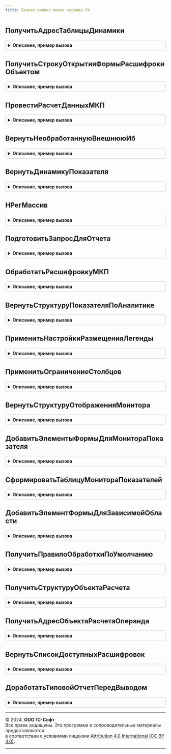 ```yaml
---
title: Бизнес анализ вызов сервера УХ
---
```



## ПолучитьАдресТаблицыДинамики
<details style="margin: 1em 0; padding: 0.5em; border: 1px solid #ccc; border-radius: 6px;">

<summary style="font-weight: bold; cursor: pointer;">Описание, пример вызова</summary>

```bsl
// Модуль предназначен для реализации фукнциональности блока Бизнес-Анализ в
// контексте вызова сервера.
////////////////////////////////////////////////////////////////////////////////

// Возвращает адрес таблицы динамики измнения показателя Показатель по
// параметрам Контекст и для значения ИмяОперанда.
Функция ПолучитьАдресТаблицыДинамики(Показатель, Контекст, ИмяОперанда = "") Экспорт
```

Пример вызова
```bsl
Результат = БизнесАнализВызовСервераУХ.ПолучитьАдресТаблицыДинамики(Показатель, Контекст, ИмяОперанда);
```
</details>

## ПолучитьСтрокуОткрытияФормыРасшифрокиОбъектом
<details style="margin: 1em 0; padding: 0.5em; border: 1px solid #ccc; border-radius: 6px;">

<summary style="font-weight: bold; cursor: pointer;">Описание, пример вызова</summary>

```bsl

// Формирует строку открытия формы с имененем ФормаРасшифровкиВход для расшировки
// отчёте объектом метаданного с типом ТипОбъектаМетаданныхВход, наименованием НаименованиеОбъектаМетаданныхВход.
Функция ПолучитьСтрокуОткрытияФормыРасшифрокиОбъектом(ТипОбъектаМетаданныхВход, НаименованиеОбъектаМетаданныхВход, ФормаРасшифровкиВход) Экспорт
```

Пример вызова
```bsl
Результат = БизнесАнализВызовСервераУХ.ПолучитьСтрокуОткрытияФормыРасшифрокиОбъектом(ТипОбъектаМетаданныхВход, НаименованиеОбъектаМетаданныхВход, ФормаРасшифровкиВход) 
```
</details>

## ПровестиРасчетДанныхМКП
<details style="margin: 1em 0; padding: 0.5em; border: 1px solid #ccc; border-radius: 6px;">

<summary style="font-weight: bold; cursor: pointer;">Описание, пример вызова</summary>

```bsl

Процедура ПровестиРасчетДанныхМКП(Знач ИдентификаторПроцесса, Знач НачальнаяВнешняяИБ) Экспорт
```

Пример вызова
```bsl
БизнесАнализВызовСервераУХ.ПровестиРасчетДанныхМКП(ИдентификаторПроцесса, НачальнаяВнешняяИБ) 
```
</details>

## ВернутьНеобработаннуюВнешнююИб
<details style="margin: 1em 0; padding: 0.5em; border: 1px solid #ccc; border-radius: 6px;">

<summary style="font-weight: bold; cursor: pointer;">Описание, пример вызова</summary>

```bsl

Функция ВернутьНеобработаннуюВнешнююИб(Знач ИдентификаторПроцесса) Экспорт
```

Пример вызова
```bsl
Результат = БизнесАнализВызовСервераУХ.ВернутьНеобработаннуюВнешнююИб(ИдентификаторПроцесса) 
```
</details>

## ВернутьДинамикуПоказателя
<details style="margin: 1em 0; padding: 0.5em; border: 1px solid #ccc; border-radius: 6px;">

<summary style="font-weight: bold; cursor: pointer;">Описание, пример вызова</summary>

```bsl

Функция ВернутьДинамикуПоказателя(Знач ИсточникДанныхФакт, Знач ИсточникДанныхПлан, Знач Контекст, Знач ПлановыйСценарий, Знач ЧислоПериодов, Знач ОтображениеРасшифровки, Знач ИмяОкна, ДанныеРасшифровки, ДополнительныеНастройкиВход = Неопределено) Экспорт
```

Пример вызова
```bsl
Результат = БизнесАнализВызовСервераУХ.ВернутьДинамикуПоказателя(ИсточникДанныхФакт, ИсточникДанныхПлан, Контекст, ПлановыйСценарий, ЧислоПериодов, ОтображениеРасшифровки, ИмяОкна, ДанныеРасшифровки, ДополнительныеНастройкиВход);
```
</details>

## НРегМассив
<details style="margin: 1em 0; padding: 0.5em; border: 1px solid #ccc; border-radius: 6px;">

<summary style="font-weight: bold; cursor: pointer;">Описание, пример вызова</summary>

```bsl

// Возвращает копию массива МассивВход , переведя все строковые
// элементы массива в нижний регистр.
Функция НРегМассив(МассивВход) Экспорт
```

Пример вызова
```bsl
Результат = БизнесАнализВызовСервераУХ.НРегМассив(МассивВход) 
```
</details>

## ПодготовитьЗапросДляОтчета
<details style="margin: 1em 0; padding: 0.5em; border: 1px solid #ccc; border-radius: 6px;">

<summary style="font-weight: bold; cursor: pointer;">Описание, пример вызова</summary>

```bsl

Функция ПодготовитьЗапросДляОтчета(Знач ИсточникДанных, Знач КонтекстОтчета, Знач ВидРасшифровки, ПараметрФункции, ИмяОтчета="", НуженПрогноз = Ложь) Экспорт
```

Пример вызова
```bsl
Результат = БизнесАнализВызовСервераУХ.ПодготовитьЗапросДляОтчета(ИсточникДанных, КонтекстОтчета, ВидРасшифровки, ПараметрФункции, ИмяОтчета, НуженПрогноз);
```
</details>

## ОбработатьРасшифровкуМКП
<details style="margin: 1em 0; padding: 0.5em; border: 1px solid #ccc; border-radius: 6px;">

<summary style="font-weight: bold; cursor: pointer;">Описание, пример вызова</summary>

```bsl

Функция ОбработатьРасшифровкуМКП(Знач ТекущаяОбласть, Знач Показатель, ПутьКТаблицеОткрытыхОтчетов, Знач ЛокальныеПараметры, Знач ИдентификаторФормы) Экспорт
```

Пример вызова
```bsl
Результат = БизнесАнализВызовСервераУХ.ОбработатьРасшифровкуМКП(ТекущаяОбласть, Показатель, ПутьКТаблицеОткрытыхОтчетов, ЛокальныеПараметры, ИдентификаторФормы) 
```
</details>

## ВернутьСтруктуруПоказателяПоАналитике
<details style="margin: 1em 0; padding: 0.5em; border: 1px solid #ccc; border-radius: 6px;">

<summary style="font-weight: bold; cursor: pointer;">Описание, пример вызова</summary>

```bsl

Функция ВернутьСтруктуруПоказателяПоАналитике(Знач ИсточникДанных, Знач Контекст, Знач НомерАналитики, Знач ОтображениеРасшифровки, Знач ИмяОкна, ДанныеРасшифровки, СтруктураДополнительныхПараметровДиаграммыВход = Неопределено) Экспорт
```

Пример вызова
```bsl
Результат = БизнесАнализВызовСервераУХ.ВернутьСтруктуруПоказателяПоАналитике(ИсточникДанных, Контекст, НомерАналитики, ОтображениеРасшифровки, ИмяОкна, ДанныеРасшифровки, СтруктураДополнительныхПараметровДиаграммыВход);
```
</details>

## ПрименитьНастройкиРазмещенияЛегенды
<details style="margin: 1em 0; padding: 0.5em; border: 1px solid #ccc; border-radius: 6px;">

<summary style="font-weight: bold; cursor: pointer;">Описание, пример вызова</summary>

```bsl

// Записывает в настройки СКД НастройкиВход вариант размещения легенды ВариантРазмещенияЛегендыВход.
Процедура ПрименитьНастройкиРазмещенияЛегенды(НастройкиВход, ВариантРазмещенияЛегендыВход) Экспорт
```

Пример вызова
```bsl
БизнесАнализВызовСервераУХ.ПрименитьНастройкиРазмещенияЛегенды(НастройкиВход, ВариантРазмещенияЛегендыВход) 
```
</details>

## ПрименитьОграничениеСтолбцов
<details style="margin: 1em 0; padding: 0.5em; border: 1px solid #ccc; border-radius: 6px;">

<summary style="font-weight: bold; cursor: pointer;">Описание, пример вызова</summary>

```bsl

Процедура ПрименитьОграничениеСтолбцов(НастройкиВход, КоличествоСтолбцовДиаграммыВход) Экспорт
```

Пример вызова
```bsl
БизнесАнализВызовСервераУХ.ПрименитьОграничениеСтолбцов(НастройкиВход, КоличествоСтолбцовДиаграммыВход));
```
</details>

## ВернутьСтруктуруОтображенияМонитора
<details style="margin: 1em 0; padding: 0.5em; border: 1px solid #ccc; border-radius: 6px;">

<summary style="font-weight: bold; cursor: pointer;">Описание, пример вызова</summary>

```bsl

// Возвращает структуру, содержащую флаги отображения элементов в зависимости
// от выбранного варианта отображения монитора ОтображениеМонитора.
Функция ВернутьСтруктуруОтображенияМонитора(ОтображениеМонитораВход) Экспорт
```

Пример вызова
```bsl
Результат = БизнесАнализВызовСервераУХ.ВернутьСтруктуруОтображенияМонитора(ОтображениеМонитораВход) 
```
</details>

## ДобавитьЭлементыФормыДляМонитораПоказателя
<details style="margin: 1em 0; padding: 0.5em; border: 1px solid #ccc; border-radius: 6px;">

<summary style="font-weight: bold; cursor: pointer;">Описание, пример вызова</summary>

```bsl

Процедура ДобавитьЭлементыФормыДляМонитораПоказателя(Форма, Владелец, Знач ИмяОтчета, Знач ОтображениеМонитора, Знач НаименованиеОкна) Экспорт
```

Пример вызова
```bsl
БизнесАнализВызовСервераУХ.ДобавитьЭлементыФормыДляМонитораПоказателя(Форма, Владелец, ИмяОтчета, ОтображениеМонитора, НаименованиеОкна) 
```
</details>

## СформироватьТаблицуМонитораПоказателей
<details style="margin: 1em 0; padding: 0.5em; border: 1px solid #ccc; border-radius: 6px;">

<summary style="font-weight: bold; cursor: pointer;">Описание, пример вызова</summary>

```bsl

Функция СформироватьТаблицуМонитораПоказателей(ИмяОтчета = "") Экспорт
```

Пример вызова
```bsl
Результат = БизнесАнализВызовСервераУХ.СформироватьТаблицуМонитораПоказателей(ИмяОтчета);
```
</details>

## ДобавитьЭлементФормыДляЗависимойОбласти
<details style="margin: 1em 0; padding: 0.5em; border: 1px solid #ccc; border-radius: 6px;">

<summary style="font-weight: bold; cursor: pointer;">Описание, пример вызова</summary>

```bsl

////////////////////////////////////////////////////////////////////////////////
// ПРОЦЕДУРЫ ПРОГРАММНОЙ ГЕНЕРАЦИИ ЭЛЕМЕНТОВ УПРАВЛЯЕМОЙ ФОРМЫ.
//

Процедура ДобавитьЭлементФормыДляЗависимойОбласти(Форма, Знач ИмяОтчета) Экспорт
```

Пример вызова
```bsl
БизнесАнализВызовСервераУХ.ДобавитьЭлементФормыДляЗависимойОбласти(Форма, ИмяОтчета) 
```
</details>

## ПолучитьПравилоОбработкиПоУмолчанию
<details style="margin: 1em 0; padding: 0.5em; border: 1px solid #ccc; border-radius: 6px;">

<summary style="font-weight: bold; cursor: pointer;">Описание, пример вызова</summary>

```bsl

// Возвращает основное правило обработки для вида отчета ВидОтчетаВход.
Функция ПолучитьПравилоОбработкиПоУмолчанию(ВидОтчетаВход) Экспорт
```

Пример вызова
```bsl
Результат = БизнесАнализВызовСервераУХ.ПолучитьПравилоОбработкиПоУмолчанию(ВидОтчетаВход));
```
</details>

## ПолучитьСтруктуруОбъектаРасчета
<details style="margin: 1em 0; padding: 0.5em; border: 1px solid #ccc; border-radius: 6px;">

<summary style="font-weight: bold; cursor: pointer;">Описание, пример вызова</summary>

```bsl

// Возвращает структуру для расшифровки операнда.
Функция ПолучитьСтруктуруОбъектаРасчета(Показатель, Операнд, Контекст, СтруктураОтборов, УникальныйИдентификатор, ИмяОперанда = "") Экспорт
```

Пример вызова
```bsl
Результат = БизнесАнализВызовСервераУХ.ПолучитьСтруктуруОбъектаРасчета(Показатель, Операнд, Контекст, СтруктураОтборов, УникальныйИдентификатор, ИмяОперанда);
```
</details>

## ПолучитьАдресОбъектаРасчетаОперанда
<details style="margin: 1em 0; padding: 0.5em; border: 1px solid #ccc; border-radius: 6px;">

<summary style="font-weight: bold; cursor: pointer;">Описание, пример вызова</summary>

```bsl

// Возвращает адрес структуры для расшифровки операнда.
Функция ПолучитьАдресОбъектаРасчетаОперанда(Показатель, Операнд, Контекст, СтруктураОтборов, УникальныйИдентификатор, ИмяОперанда = "") Экспорт
```

Пример вызова
```bsl
Результат = БизнесАнализВызовСервераУХ.ПолучитьАдресОбъектаРасчетаОперанда(Показатель, Операнд, Контекст, СтруктураОтборов, УникальныйИдентификатор, ИмяОперанда);
```
</details>

## ВернутьСписокДоступныхРасшифровок
<details style="margin: 1em 0; padding: 0.5em; border: 1px solid #ccc; border-radius: 6px;">

<summary style="font-weight: bold; cursor: pointer;">Описание, пример вызова</summary>

```bsl

Функция ВернутьСписокДоступныхРасшифровок(Объект, Расшифровка, Расшифровки, АдресДанныхРасшифровки, URLСхемы, УникальныйИдентификатор) Экспорт
```

Пример вызова
```bsl
Результат = БизнесАнализВызовСервераУХ.ВернутьСписокДоступныхРасшифровок(Объект, Расшифровка, Расшифровки, АдресДанныхРасшифровки, URLСхемы, УникальныйИдентификатор) 
```
</details>

## ДоработатьТиповойОтчетПередВыводом
<details style="margin: 1em 0; padding: 0.5em; border: 1px solid #ccc; border-radius: 6px;">

<summary style="font-weight: bold; cursor: pointer;">Описание, пример вызова</summary>

```bsl

// Дорабатывает отчет перед выводом
Процедура ДоработатьТиповойОтчетПередВыводом(ОтчетОбъект, КомпоновщикНастроек = Неопределено) Экспорт
```

Пример вызова
```bsl
БизнесАнализВызовСервераУХ.ДоработатьТиповойОтчетПередВыводом(ОтчетОбъект, КомпоновщикНастроек);
```
</details>

---

© 2024, **ООО 1С-Софт**  
Все права защищены. Эта программа и сопроводительные материалы предоставляются  
в соответствии с условиями лицензии [Attribution 4.0 International (CC BY 4.0)](https://creativecommons.org/licenses/by/4.0/legalcode).

---
